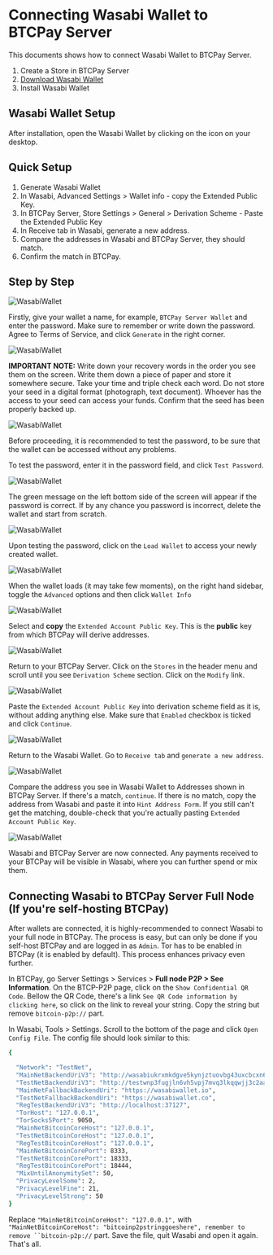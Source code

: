 # Connecting Wasabi Wallet to BTCPay Server

This documents shows how to connect Wasabi Wallet to BTCPay Server. 

1. Create a Store in BTCPay Server
2. [Download Wasabi Wallet](https://wasabiwallet.io/#download)
3. Install Wasabi Wallet

## Wasabi Wallet Setup

After installation, open the Wasabi Wallet by clicking on the icon on your desktop.

## Quick Setup

1. Generate Wasabi Wallet
2. In Wasabi, Advanced Settings > Wallet info - copy the Extended Public Key.
3. In BTCPay Server, Store Settings > General > Derivation Scheme - Paste the Extended Public Key
4. In Receive tab in Wasabi, generate a new address.
5. Compare the addresses in Wasabi and BTCPay Server, they should match. 
6. Confirm the match in BTCPay.

## Step by Step

![WasabiWallet](img\WassabiWalletSetupBTCPay1.png)

Firstly, give your wallet a name, for example, `BTCPay Server Wallet` and enter the password. Make sure to remember or write down the password. Agree to Terms of Service, and click `Generate` in the right corner.

![WasabiWallet](img\WassabiWalletSetupBTCPay2.png)

**IMPORTANT NOTE:** Write down your recovery words in the order you see them on the screen. Write them down a piece of paper and store it somewhere secure. Take your time and triple check each word. Do not store your seed in a digital format (photograph, text document). Whoever has the access to your seed can access your funds. Confirm that the seed has been properly backed up.

![WasabiWallet](img\WassabiWalletSetupBTCPay3.png)

Before proceeding, it is recommended to test the password, to be sure that the wallet can be accessed without any problems.

To test the password, enter it in the password field, and click `Test Password`. 

![WasabiWallet](img\WassabiWalletSetupBTCPay4.png)

The green message on the left bottom side of the screen will appear if the password is correct.  If by any chance you password is incorrect, delete the wallet and start from scratch.

![WasabiWallet](img\WassabiWalletSetupBTCPay5.png)

Upon testing the password, click on the `Load Wallet` to access your newly created wallet.

![WasabiWallet](img\WassabiWalletSetupBTCPay6.png)

When the wallet loads (it may take few moments), on the right hand sidebar, toggle the `Advanced` options and then click `Wallet Info`

![WasabiWallet](img\WassabiWalletSetupBTCPay8.png)

Select and **copy** the `Extended Account Public Key`. This is the **public** key from which BTCPay will derive addresses.

![WasabiWallet](img\WassabiWalletSetupBTCPay9.png)

Return to your BTCPay Server. Click on the `Stores` in the header menu and scroll until you see `Derivation Scheme` section. Click on the `Modify` link.

![WasabiWallet](img\WassabiWalletSetupBTCPay10.png)

Paste the `Extended Account Public Key` into derivation scheme field as it is, without adding anything else. Make sure that `Enabled` checkbox is ticked and click `Continue`.

![WasabiWallet](img\WassabiWalletSetupBTCPay11.png)

Return to the Wasabi  Wallet. Go to `Receive tab` and `generate a new address`.

![WasabiWallet](img\WassabiWalletSetupBTCPay12.png)

Compare the address you see in Wasabi Wallet to Addresses shown in BTCPay Server. If there's a match, `continue`. If there is no match, copy the address from Wasabi and paste it into `Hint Address Form`. If you still can't get the matching, double-check that you're actually pasting `Extended Account Public Key`.

![WasabiWallet](img\WassabiWalletSetupBTCPay13.png)

Wasabi and BTCPay Server are now connected. Any payments received to your BTCPay will be visible in Wasabi, where you can further spend or mix them.

## Connecting Wasabi to BTCPay Server Full Node (If you're self-hosting BTCPay)

After wallets are connected, it is highly-recommended to connect Wasabi to your full node in BTCPay. The process is easy, but can only be done if you self-host BTCPay and are logged in as `Admin`. Tor has to be enabled in BTCPay (it is enabled by default). This process enhances privacy even further. 

In BTCPay, go Server Settings > Services > **Full node P2P > See Information**.
On the BTCP-P2P page, click on the `Show Confidential QR Code`. Bellow the QR Code, there's a link `See QR Code information by clicking here`, so click on the link to reveal your string. Copy the string but remove `bitcoin-p2p://` part.

In Wasabi, Tools > Settings. Scroll to the bottom of the page and click `Open Config File`. The config file should look similar to this:

```bash
{

  "Network": "TestNet",
  "MainNetBackendUriV3": "http://wasabiukrxmkdgve5kynjztuovbg43uxcbcxn6y2okcrsg7gb6jdmbad.onion",
  "TestNetBackendUriV3": "http://testwnp3fugjln6vh5vpj7mvq3lkqqwjj3c2aafyu7laxz42kgwh2rad.onion",
  "MainNetFallbackBackendUri": "https://wasabiwallet.io",
  "TestNetFallbackBackendUri": "https://wasabiwallet.co",
  "RegTestBackendUriV3": "http://localhost:37127",
  "TorHost": "127.0.0.1",
  "TorSocks5Port": 9050,
  "MainNetBitcoinCoreHost": "127.0.0.1",
  "TestNetBitcoinCoreHost": "127.0.0.1",
  "RegTestBitcoinCoreHost": "127.0.0.1",
  "MainNetBitcoinCorePort": 8333,
  "TestNetBitcoinCorePort": 18333,
  "RegTestBitcoinCorePort": 18444,
  "MixUntilAnonymitySet": 50,
  "PrivacyLevelSome": 2,
  "PrivacyLevelFine": 21,
  "PrivacyLevelStrong": 50
}
```
Replace ```"MainNetBitcoinCoreHost": "127.0.0.1",```
with ``` "MainNetBitcoinCoreHost": "bitcoinp2pstringgoeshere", remember to remove ``bitcoin-p2p://``` part. 
Save the file, quit Wasabi and open it again. That's all.
